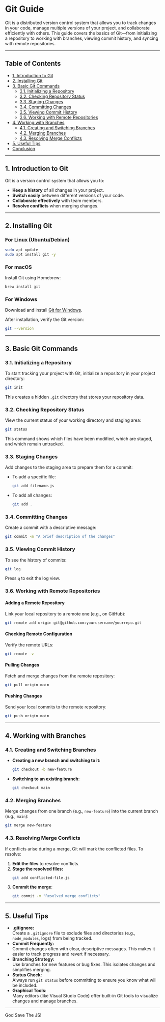 # Git Guide

Git is a distributed version control system that allows you to track changes in your code, manage multiple versions of your project, and collaborate efficiently with others. This guide covers the basics of Git—from initializing a repository to working with branches, viewing commit history, and syncing with remote repositories.

---

## Table of Contents

- [1. Introduction to Git](#1-introduction-to-git)
- [2. Installing Git](#2-installing-git)
- [3. Basic Git Commands](#3-basic-git-commands)
  - [3.1. Initializing a Repository](#31-initializing-a-repository)
  - [3.2. Checking Repository Status](#32-checking-repository-status)
  - [3.3. Staging Changes](#33-staging-changes)
  - [3.4. Committing Changes](#34-committing-changes)
  - [3.5. Viewing Commit History](#35-viewing-commit-history)
  - [3.6. Working with Remote Repositories](#36-working-with-remote-repositories)
- [4. Working with Branches](#4-working-with-branches)
  - [4.1. Creating and Switching Branches](#41-creating-and-switching-branches)
  - [4.2. Merging Branches](#42-merging-branches)
  - [4.3. Resolving Merge Conflicts](#43-resolving-merge-conflicts)
- [5. Useful Tips](#5-useful-tips)
- [Conclusion](#conclusion)

---

## 1. Introduction to Git

Git is a version control system that allows you to:

- **Keep a history** of all changes in your project.
- **Switch easily** between different versions of your code.
- **Collaborate effectively** with team members.
- **Resolve conflicts** when merging changes.

---

## 2. Installing Git

### For Linux (Ubuntu/Debian)

```bash
sudo apt update
sudo apt install git -y
```

### For macOS

Install Git using Homebrew:

```bash
brew install git
```

### For Windows

Download and install [Git for Windows](https://git-scm.com/download/win).

After installation, verify the Git version:

```bash
git --version
```

---

## 3. Basic Git Commands

### 3.1. Initializing a Repository

To start tracking your project with Git, initialize a repository in your project directory:

```bash
git init
```

This creates a hidden `.git` directory that stores your repository data.

### 3.2. Checking Repository Status

View the current status of your working directory and staging area:

```bash
git status
```

This command shows which files have been modified, which are staged, and which remain untracked.

### 3.3. Staging Changes

Add changes to the staging area to prepare them for a commit:

- To add a specific file:
  ```bash
  git add filename.js
  ```
- To add all changes:
  ```bash
  git add .
  ```

### 3.4. Committing Changes

Create a commit with a descriptive message:

```bash
git commit -m "A brief description of the changes"
```

### 3.5. Viewing Commit History

To see the history of commits:

```bash
git log
```

Press `q` to exit the log view.

### 3.6. Working with Remote Repositories

#### Adding a Remote Repository

Link your local repository to a remote one (e.g., on GitHub):

```bash
git remote add origin git@github.com:yourusername/yourrepo.git
```

#### Checking Remote Configuration

Verify the remote URLs:

```bash
git remote -v
```

#### Pulling Changes

Fetch and merge changes from the remote repository:

```bash
git pull origin main
```

#### Pushing Changes

Send your local commits to the remote repository:

```bash
git push origin main
```

---

## 4. Working with Branches

### 4.1. Creating and Switching Branches

- **Creating a new branch and switching to it:**
  ```bash
  git checkout -b new-feature
  ```
- **Switching to an existing branch:**
  ```bash
  git checkout main
  ```

### 4.2. Merging Branches

Merge changes from one branch (e.g., `new-feature`) into the current branch (e.g., `main`):

```bash
git merge new-feature
```

### 4.3. Resolving Merge Conflicts

If conflicts arise during a merge, Git will mark the conflicted files. To resolve:

1. **Edit the files** to resolve conflicts.
2. **Stage the resolved files:**
   ```bash
   git add conflicted-file.js
   ```
3. **Commit the merge:**
   ```bash
   git commit -m "Resolved merge conflicts"
   ```

---

## 5. Useful Tips

- **.gitignore:**  
  Create a `.gitignore` file to exclude files and directories (e.g., `node_modules`, logs) from being tracked.
- **Commit Frequently:**  
  Commit changes often with clear, descriptive messages. This makes it easier to track progress and revert if necessary.
- **Branching Strategy:**  
  Use branches for new features or bug fixes. This isolates changes and simplifies merging.
- **Status Check:**  
  Always run `git status` before committing to ensure you know what will be included.
- **Graphical Tools:**  
  Many editors (like Visual Studio Code) offer built-in Git tools to visualize changes and manage branches.

---

God Save The JS!
